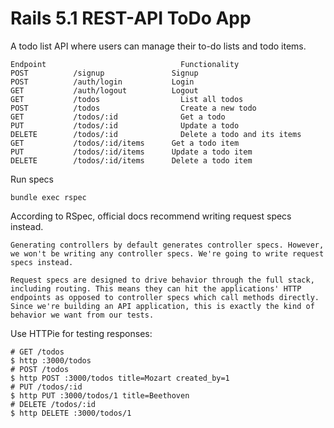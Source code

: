 # Rails 5.1 REST-API ToDo App
A todo list API where users can manage their to-do lists and todo items.
```
Endpoint 	                          Functionality
POST          /signup 	            Signup
POST          /auth/login 	        Login
GET           /auth/logout 	        Logout
GET           /todos 	              List all todos
POST          /todos 	              Create a new todo
GET           /todos/:id 	          Get a todo
PUT           /todos/:id 	          Update a todo
DELETE        /todos/:id 	          Delete a todo and its items
GET           /todos/:id/items 	    Get a todo item
PUT           /todos/:id/items 	    Update a todo item
DELETE        /todos/:id/items 	    Delete a todo item
```

Run specs
```
bundle exec rspec
```
According to RSpec, official docs recommend writing request specs instead.
```
Generating controllers by default generates controller specs. However, we won't be writing any controller specs. We're going to write request specs instead.

Request specs are designed to drive behavior through the full stack, including routing. This means they can hit the applications' HTTP endpoints as opposed to controller specs which call methods directly. Since we're building an API application, this is exactly the kind of behavior we want from our tests.
```
Use HTTPie for testing responses:
```
# GET /todos
$ http :3000/todos
# POST /todos
$ http POST :3000/todos title=Mozart created_by=1
# PUT /todos/:id
$ http PUT :3000/todos/1 title=Beethoven
# DELETE /todos/:id
$ http DELETE :3000/todos/1
```